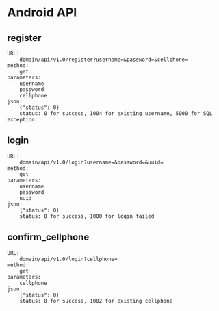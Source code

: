 Android API
====

register
----
    URL:
        domain/api/v1.0/register?username=&password=&cellphone=
    method:
        get
    parameters:
        username
        password
        cellphone
    json:
        {"status": 0}
        status: 0 for success, 1004 for existing username, 5000 for SQL exception
        
login
----
    URL:
        domain/api/v1.0/login?username=&password=&uuid=
    method:
        get
    parameters:
        username
        password
        uuid
    json:
        {"status": 0}
        status: 0 for success, 1000 for login failed
        
confirm_cellphone
----
    URL:
        domain/api/v1.0/login?cellphone=
    method:
        get
    parameters:
        cellphone
    json:
        {"status": 0}
        status: 0 for success, 1002 for existing cellphone
        
